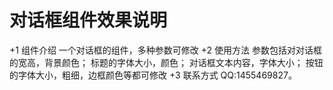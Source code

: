 # 对话框组件效果说明 #
+1 组件介绍
一个对话框的组件，多种参数可修改
+2 使用方法
参数包括对对话框的宽高，背景颜色；
标题的字体大小，颜色；
对话框文本内容，字体大小；
按钮的字体大小，粗细，边框颜色等都可修改
+3 联系方式
QQ:1455469827。